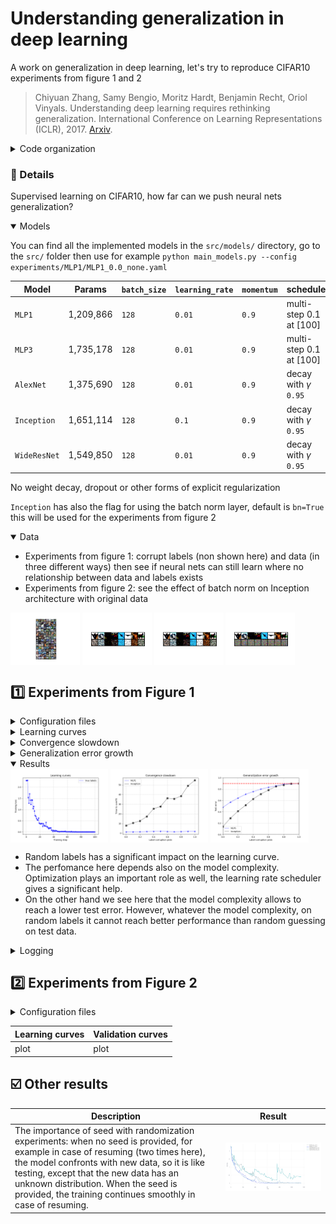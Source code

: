# Understanding generalization in deep learning

A work on generalization in deep learning, let's try to reproduce CIFAR10 experiments from figure 1 and 2

> Chiyuan Zhang, Samy Bengio, Moritz Hardt, Benjamin Recht, Oriol Vinyals. Understanding deep learning requires rethinking generalization. International Conference on Learning Representations (ICLR), 2017. [Arxiv](https://arxiv.org/abs/1611.03530).

<details>
<summary>Code organization</summary>

```
pip install -r requirements.txt
```

Go to the `src/` directory, then you will find the following programs

- `checkpoints` and `experiments` will be automatically created for storing models' `.pt` and `.yaml` configuration files respectively
  - `config-f1.yaml` `config-f2.yaml` base configurations for experiments, use `generate_config.py` for custom configurations
- `models/` directory with implemented models (detailed below)
- `plots/` plots from data samples and results
- `cifar10.py` wrapper of torchvision CIFAR10 that supports label and data corruption
- `cmd_args.py` arguments for main programs
- `main_fig1.py` `main_fig2.py` main script from which a single experiment can be launched using command line, different main for experiments from figure 1 and figure 2
- `train.py` used in main script, contains training utilities
- `utils.py` more utilities

Use `python main_fig1.py --help` and `python main_fig2.py --help` to show program arguments

For inspecting models simply run `python main_fig1.py --config experiments/MLP1/MLP1_0.0_none.yaml --view` this will not train the model, instead for the given architecture will show parameters, layers...

</details>


### :open_file_folder: Details

Supervised learning on CIFAR10, how far can we push neural nets generalization?

<details open>
<summary>Models</summary>

You can find all the implemented models in the `src/models/` directory, go to the `src/` folder then use for example `python main_models.py --config experiments/MLP1/MLP1_0.0_none.yaml`

| Model        | Params    | `batch_size` | `learning_rate` | `momentum` | scheduler                  |
| ------------ | --------- | ------------ | --------------- | ---------- | -------------------------- |
| `MLP1`       | 1,209,866 | `128`        | `0.01`          | `0.9`      | multi-step 0.1 at [100]    |
| `MLP3`       | 1,735,178 | `128`        | `0.01`          | `0.9`      | multi-step 0.1 at [100]    |
| `AlexNet`    | 1,375,690 | `128`        | `0.01`          | `0.9`      | decay with $\gamma$ `0.95` |
| `Inception`  | 1,651,114 | `128`        | `0.1`           | `0.9`      | decay with $\gamma$ `0.95` |
| `WideResNet` | 1,549,850 | `128`        | `0.01`          | `0.9`      | decay with $\gamma$ `0.95` |

No weight decay, dropout or other forms of explicit regularization

`Inception` has also the flag for using the batch norm layer, default is `bn=True` this will be used for the experiments from figure 2

</details>

<details open>
<summary>Data</summary>

- Experiments from figure 1: corrupt labels (non shown here) and data (in three different ways) then see if neural nets can still learn where no relationship between data and labels exists
- Experiments from figure 2: see the effect of batch norm on Inception architecture with original data

<div style="display: flex; flex-direction: row;">
  <img src="src/plots/figures/cifar10.png" alt="CIFAR10 original" width="22%">
  &nbsp;
  <img src="src/plots/figures/shuffled_pixels.png" alt="Shuffled pixels" width="22%">
  &nbsp;
  <img src="src/plots/figures/random_pixels.png" alt="Random pixels" width="22%">
  &nbsp;
  <img src="src/plots/figures/gaussian_pixels.png" alt="Gaussian pixels" width="22%">
</div>

</details>


## :one: Experiments from Figure 1

<details>
<summary>Configuration files</summary>

Experiments naming: `model_name`\_`label_corruption_prob`\_`data_corruption_type`

- `batch_size: 128`
- `checkpoint_dir: checkpoints/MLP1` or `checkpoints/AlexNet` or `checkpoints/Inception`
- `checkpoint_every: null`
- `comet_project: `
- `config: experiments/MLP1/MLP1_0.0_none.yaml` (as an example)
- `curve: false`
- `data_corruption_type: none`
- `device: cuda`
- `experiment_key: ` (see main program)
- `experiment_name: MLP1_0.0_none`
- `figure1: true`
- `interp_reached: false`
- `label_corruption_prob: 0.0`
- `learning_rate: 0.01`
- `log_every: 50`
- `lr_decay: 0.95`
- `model_name: MLP1` or `AlexNet` or `Inception`
- `momentum: 0.9`
- `num_epochs: 10`
- `num_workers: 2`
- `resume_checkpoint: ` (see training loop)
- `seed: 42`
- `weight_decay: 0.0`

```bash
python main_fig1 --config experiments/MLP1/MLP1_0.0_none.yaml --epochs 80
```

</details>

<details>
<summary>Learning curves</summary>

Loss per training step varying randomization test

- **True labels**: original CIFAR10 dataset `p=0.0`
- **Random labels**: dataset with random labels both train and test, probability (fraction) specified by `p=1.0`
- **Shuffled pixels**: a fixed pixels permutation is applied to train and test images
- **Random pixels**: different pixels permutation for each train and test image
- **Gaussian**: train and test images are generated according to a normal distribution with matching mean and std to the full dataset

Fixed architecture (`AlexNet`) with varying randomization test

</details>

<details>
<summary>Convergence slowdown</summary>

Time to reach the interpolation threshold againts label corruption for each network. One must run 11 experiments for the corrution levels per 3 different architectures.

We should see that as the label corruption level increases, the time to reach the interpolation threshold increases as well. However this also accounts for the model complexity.

</details>

<details>
<summary>Generalization error growth</summary>

Test error at the interpolaton threshold against label corruption level for each network. Same as the previous experiment, just with another metric
</details>

<details open>
<summary>Results</summary>

<div style="display: flex; flex-direction: row;">
  <img src="src/plots/results/curves.png" alt="learning" style="width:31%;">
  &nbsp;
  <img src="src/plots/results/conv_slowdown.png" alt="time" style="width:31%;">
  &nbsp;
  <img src="src/plots/results/gen_err_growth.png" alt="err" style="width:31%;">
</div>

- Random labels has a significant impact on the learning curve.
- The perfomance here depends also on the model complexity. Optimization plays an important role as well, the learning rate scheduler gives a significant help.
- On the other hand we see here that the model complexity allows to reach a lower test error. However, whatever the model complexity, on random labels it cannot reach better performance than random guessing on test data.

</details>

<details>
<summary>Logging</summary>

Train `MLP1` model on CIFAR10 with half-corrupted labels

```bash
python main_fig1.py --config experiments/MLP1/MLP1_0.5_none.yaml --epochs 50
Updated epochs from 20 to 50
Checkpoint every 20
COMET INFO: Experiment is live on comet.com [...]

Running MLP1_0.5_none
Loading checkpoint: checkpoints/MLP1/e_020_MLP1_0.5_none.pt
Resuming training from epoch 21, step 180, previous runtime 15.91s
021: 100%|████████████████████████████████████████████| 391/391 [00:00<00:00, 459.92batch/s, train_acc=0.562, train_loss=1.34]
022: 100%|████████████████████████████████████████████| 391/391 [00:00<00:00, 443.12batch/s, train_acc=0.577, train_loss=1.29]
023: 100%|████████████████████████████████████████████| 391/391 [00:00<00:00, 460.65batch/s, train_acc=0.602, train_loss=1.24]
...
049: 100%|████████████████████████████████████████████| 391/391 [00:00<00:00, 486.09batch/s, train_acc=0.898, train_loss=0.467]
050: 100%|████████████████████████████████████████████| 391/391 [00:00<00:00, 517.96batch/s, train_acc=0.901, train_loss=0.455]
Saved checkpoint e_050_MLP1_0.5_none.pt at epoch 50, step 450, runtime 40.24s
Training completed in 24.35s <> Current runtime: 40.25s
Current training at epoch 50, step 450
```

```bash
python main_fig1.py --config experiments/MLP1/MLP1_0.0_none.yaml --epochs 90
Updated epochs from 70 to 90
Checkpoint every 20
COMET INFO: Experiment is live on comet.com [...]

Running MLP1_0.0_none
Loading checkpoint: checkpoints/MLP1/e_070_MLP1_0.0_none.pt
Resuming training from epoch 71, step 630, previous runtime 59.63s
071: 100%|█████████████████████████████████████████████| 391/391 [00:00<00:00, 413.14batch/s, train_acc=0.997, train_loss=0.0706]
072: 100%|█████████████████████████████████████████████| 391/391 [00:00<00:00, 506.75batch/s, train_acc=0.997, train_loss=0.0702]
073: 100%|█████████████████████████████████████████████| 391/391 [00:00<00:00, 465.85batch/s, train_acc=0.997, train_loss=0.0698]
074: 100%|█████████████████████████████████████████████| 391/391 [00:00<00:00, 466.58batch/s, train_acc=0.997, train_loss=0.0693]
075: 100%|█████████████████████████████████████████████| 391/391 [00:00<00:00, 473.89batch/s, train_acc=0.997, train_loss=0.069]
076: 100%|█████████████████████████████████████████████| 391/391 [00:00<00:00, 451.35batch/s, train_acc=0.997, train_loss=0.0686]
077: 100%|█████████████████████████████████████████████| 391/391 [00:00<00:00, 498.46batch/s, train_acc=0.997, train_loss=0.0682]
Zero-loss condition reached at epoch 77 after 65.52s
Test accuracy: 53.1%
Interpolation threshold reached, and no need to continue, breaking training...
Training completed in 6.25s <> Current runtime: 65.89s
Current training at epoch 78, step 69
```

</details>


## :two: Experiments from Figure 2

<details>
<summary>Configuration files</summary>

Experiments naming: Inception_bn`bn` (since in this experiments on the Inception architecture is involved)

- `batch_size: 128`
- `bn: true` or `false`
- `checkpoint_every: null`
- `comet_project: `
- `device: cuda`
- `experiment_key: null`
- `experiment_name: Inception_bnTrue`
- `figure1: false`
- `learning_rate: 0.1`
- `log_every: 100`
- `lr_decay: 0.95`
- `model_name: Inception`
- `momentum: 0.9`
- `num_epochs: 5`
- `num_workers: 2`
- `resume_checkpoint: null`
- `seed: 42`
- `weight_decay: 0.0`

```bash
python main_fig2.py --config experiments/Inception/Inception_bnTrue.yaml
```

</details>

| Learning curves | Validation curves |
| --------------- | ----------------- |
| plot            | plot              |


## :ballot_box_with_check: Other results

| **Description** | **Result** |
| -------------------------------------------- | ------------------------- |
| The importance of seed with randomization experiments: when no seed is provided, for example in case of resuming (two times here), the model confronts with new data, so it is like testing, except that the new data has an unknown distribution. When the seed is provided, the training continues smoothly in case of resuming. | ![](src/plots/figures/seed_noseed.jpeg) |
